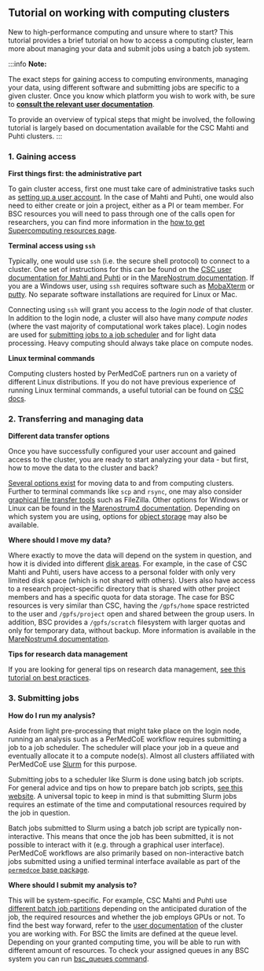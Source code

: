 ## Tutorial on working with computing clusters

New to high-performance computing and unsure where to start? This tutorial provides a brief tutorial on how to access a computing cluster, learn more about managing your data and submit jobs using a batch job system.

:::info
**Note:**

The exact steps for gaining access to computing environments, managing your data, using different software and submitting jobs are specific to a given cluster. Once you know which platform you wish to work with, be sure to [**consult the relevant user documentation**](LINK-TBC). 

To provide an overview of typical steps that might be involved, the following tutorial is largely based on documentation available for the CSC Mahti and Puhti clusters.
:::

### 1. Gaining access

**First things first: the administrative part**

To gain cluster access, first one must take care of administrative tasks such as [setting up a user account](https://docs.csc.fi/accounts/). In the case of Mahti and Puhti, one would also need to either create or join a project, either as a PI or team member. For BSC resources you will need to pass through one of the calls open for researchers, you can find more information in the [how to get Supercomputing resources page](https://www.bsc.es/marenostrum/access-to-supercomputing-resources). 

**Terminal access using `ssh`**

Typically, one would use `ssh` (i.e. the secure shell protocol) to connect to a cluster. One set of instructions for this can be found on the [CSC user documentation for Mahti and Puhti](https://docs.csc.fi/computing/connecting/) or in the [MareNostrum documentation](https://www.bsc.es/user-support/mn4.php#loginnodes). If you are a Windows user, using `ssh` requires software such as [MobaXterm](https://mobaxterm.mobatek.net/) or [putty](https://www.bsc.es/user-support/mn4.php#ssh). No separate software installations are required for Linux or Mac.

Connecting using `ssh` will grant you access to the *login node* of that cluster. In addition to the login node, a cluster will also have many *compute nodes* (where the vast majority of computational work takes place). Login nodes are used for [submitting jobs to a job scheduler](#3-Submitting-jobs) and for light data processing. Heavy computing should always take place on compute nodes.

**Linux terminal commands**

Computing clusters hosted by PerMedCoE partners run on a variety of different Linux distributions. If you do not have previous experience of running Linux terminal commands, a useful tutorial can be found on [CSC docs](https://docs.csc.fi/support/tutorials/env-guide/overview/). 

### 2. Transferring and managing data

**Different data transfer options**

Once you have successfully configured your user account and gained access to the cluster, you are ready to start analyzing your data - but first, how to move the data to the cluster and back?

[Several options exist](https://docs.csc.fi/data/moving/) for moving data to and from computing clusters. Further to terminal commands like `scp` and `rsync`, one may also consider [graphical file transfer tools](https://docs.csc.fi/data/moving/graphical_transfer/) such as FileZilla. Other options for Windows or Linux can be found in the [Marenostrum4 documentation](https://www.bsc.es/user-support/mn4.php#transferringfilesonwindows). Depending on which system you are using, options for [object storage](https://docs.csc.fi/data/Allas/introduction/) may also be available.

**Where should I move my data?**

Where exactly to move the data will depend on the system in question, and how it is divided into different [disk areas](https://docs.csc.fi/computing/disk/). For example, in the case of CSC Mahti and Puhti, users have access to a personal folder with only very limited disk space (which is not shared with others). Users also have access to a research project-specific directory that is shared with other project members and has a specific quota for data storage. The case for BSC resources is very similar than CSC, having the `/gpfs/home` space restricted to the user and `/gpfs/project` open and shared between the group users. In addition, BSC provides a `/gpfs/scratch` filesystem with larger quotas and only for temporary data, without backup. More information is available in the [MareNostrum4 documentation](https://www.bsc.es/user-support/mn4.php#filesystems).

**Tips for research data management**

If you are looking for general tips on research data management, [see this tutorial on best practices](https://docs.csc.fi/data/datasets/datamanagement/).

### 3. Submitting jobs

**How do I run my analysis?**

Aside from light pre-processing that might take place on the login node, running an analysis such as a PerMedCoE workflow requires submitting a job to a job scheduler. The scheduler will place your job in a queue and eventually allocate it to a compute node(s). Almost all clusters affiliated with PerMedCoE use [Slurm](https://slurm.schedmd.com/documentation.html) for this purpose. 

Submitting jobs to a scheduler like Slurm is done using batch job scripts. For general advice and tips on how to prepare batch job scripts, [see this website](https://docs.csc.fi/computing/running/getting-started/). A universal topic to keep in mind is that submitting Slurm jobs requires an estimate of the time and computational resources required by the job in question.

Batch jobs submitted to Slurm using a batch job script are typically non-interactive. This means that once the job has been submitted, it is not possible to interact with it (e.g. through a graphical user interface). PerMedCoE workflows are also primarily based on non-interactive batch jobs submitted using a unified terminal interface available as part of the [`permedcoe` base package](https://permedcoe.readthedocs.io/en/latest/index.html).

**Where should I submit my analysis to?**

This will be system-specific. For example, CSC Mahti and Puhti use [different batch job partitions](https://docs.csc.fi/computing/running/batch-job-partitions/) depending on the anticipated duration of the job, the required resources and whether the job employs GPUs or not. To find the best way forward, refer to the [user documentation](#LINK-TBC) of the cluster you are working with. For BSC the limits are defined at the queue level. Depending on your granted computing time, you will be able to run with different amount of resources. To check your assigned queues in any BSC system you can run [bsc_queues command](https://www.bsc.es/user-support/mn4.php#filesystems).
